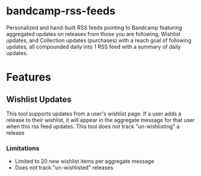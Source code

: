 # bandcamp-rss-feeds
Personalized and hand-built RSS feeds pointing to Bandcamp featuring aggregated updates on releases from those you are following, Wishlist updates, and Collection updates (purchases) with a reach goal of following updates, all compounded daily into 1 RSS feed with a summary of daily updates.

# Features

## Wishlist Updates
This tool supports updates from a user's wishlist page. If a user adds a release to their wishlist, it will appear in the aggregate message for that user when this rss feed updates. This tool does not track "un-wishlisting" a release

### Limitations
- Limited to 20 new wishlist items per aggregate message
- Does not track "un-wishlisted" releases